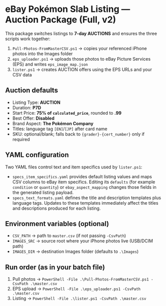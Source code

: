 
# eBay Pokémon Slab Listing — Auction Package (Full, v2)

This package switches listings to **7‑day AUCTIONS** and ensures the three scripts work together:
1) `Pull-Photos-FromMasterCSV.ps1` → copies your referenced iPhone photos into the Images folder
2) `eps_uploader.ps1` → uploads those photos to eBay Picture Services (EPS) and writes `eps_image_map.json`
3) `lister.ps1` → creates AUCTION offers using the EPS URLs and your CSV data

## Auction defaults
- Listing Type: **AUCTION**
- Duration: **P7D**
- Start Price: **75% of `calculated_price`**, rounded to **.99**
- Best Offer: **Disabled**
- Brand Aspect: **The Pokémon Company**
- Titles: language tag `[EN]`/`[JP]` after card name
- SKU: optional/blank; falls back to `{grader}-{cert_number}` only if required

## YAML configuration
Two YAML files control text and item specifics used by `lister.ps1`:

- `specs_item_specifics.yaml` provides default listing values and maps CSV columns to eBay item specifics. Editing its `defaults` (for example `condition` or `quantity`) or `ebay_aspect_mapping` changes those fields in the generated listing payload.
- `specs_text_formats.yaml` defines the title and description templates plus language tags. Updates to these templates immediately affect the titles and descriptions produced for each listing.

## Environment variables (optional)
- `CSV_PATH` → path to `master.csv` (if not passing `-CsvPath`)
- `IMAGES_SRC` → source root where your iPhone photos live (USB/DCIM path)
- `IMAGES_DIR` → destination Images folder (defaults to `.\Images`)

## Run order (as in your batch file)
1. Pull photos → `PowerShell -File .\Pull-Photos-FromMasterCSV.ps1 -CsvPath .\master.csv`
2. EPS upload → `PowerShell -File .\eps_uploader.ps1 -CsvPath .\master.csv`
3. Listing → `PowerShell -File .\lister.ps1 -CsvPath .\master.csv`
